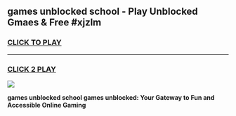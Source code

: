 
## games unblocked school - Play Unblocked Gmaes & Free #xjzlm
<h3>
<a href="https://news.freeplayer.one?title=games_unblocked_school&ref=03M">CLICK TO PLAY</a></h3>
<hr>

<h3>
<a href="https://news.freeplayer.one?title=games_unblocked_school&ref=03M">CLICK 2 PLAY</a>
  
</h3>

<a href="https://news.freeplayer.one?title=games_unblocked_school&ref=03M"><img src="https://clearcache.store/games.png"></a>


**games unblocked school games unblocked: Your Gateway to Fun and Accessible Online Gaming**
